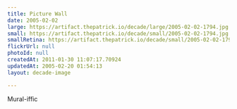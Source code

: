 ```yaml
---
title: Picture Wall
date: 2005-02-02
large: https://artifact.thepatrick.io/decade/large/2005-02-02-1794.jpg
small: https://artifact.thepatrick.io/decade/small/2005-02-02-1794.jpg
smallRetina: https://artifact.thepatrick.io/decade/small/2005-02-02-1794@2x.jpg
flickrUrl: null
photoId: null
createdAt: 2011-01-30 11:07:17.70924
updatedAt: 2005-02-20 01:54:13
layout: decade-image

---
```

Mural-iffic

